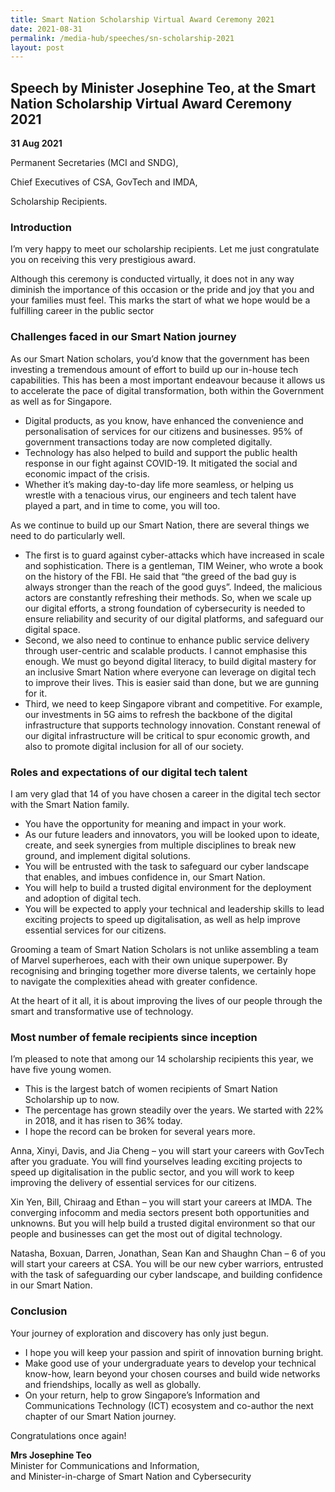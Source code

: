 ```yaml
---
title: Smart Nation Scholarship Virtual Award Ceremony 2021
date: 2021-08-31
permalink: /media-hub/speeches/sn-scholarship-2021
layout: post
---
```

## Speech by Minister Josephine Teo, at the Smart Nation Scholarship Virtual Award Ceremony 2021

**31 Aug 2021**
 

Permanent Secretaries (MCI and SNDG),

Chief Executives of CSA, GovTech and IMDA,

Scholarship Recipients.


### Introduction

I’m very happy to meet our scholarship recipients. Let me just congratulate you on receiving this very prestigious award.

Although this ceremony is conducted virtually, it does not in any way diminish the importance of this occasion or the pride and joy that you and your families must feel. This marks the start of what we hope would be a fulfilling career in the public sector

### Challenges faced in our Smart Nation journey

As our Smart Nation scholars, you’d know that the government has been investing a tremendous amount of effort to build up our in-house tech capabilities. This has been a most important endeavour because it allows us to accelerate the pace of digital transformation, both within the Government as well as for Singapore.

* Digital products, as you know, have enhanced the convenience and personalisation of services for our citizens and businesses. 95% of government transactions today are now completed digitally.
* Technology has also helped to build and support the public health response in our fight against COVID-19. It mitigated the social and economic impact of the crisis.
* Whether it’s making day-to-day life more seamless, or helping us wrestle with a tenacious virus, our engineers and tech talent have played a part, and in time to come, you will too.

 As we continue to build up our Smart Nation, there are several things we need to do particularly well.

* The first is to guard against cyber-attacks which have increased in scale and sophistication. There is a gentleman, TIM Weiner, who wrote a book on the history of the FBI. He said that “the greed of the bad guy is always stronger than the reach of the good guys”. Indeed, the malicious actors are constantly refreshing their methods. So, when we scale up our digital efforts, a strong foundation of cybersecurity is needed to ensure reliability and security of our digital platforms, and safeguard our digital space.
* Second, we also need to continue to enhance public service delivery through user-centric and scalable products. I cannot emphasise this enough. We must go beyond digital literacy, to build digital mastery for an inclusive Smart Nation where everyone can leverage on digital tech to improve their lives. This is easier said than done, but we are gunning for it.
* Third, we need to keep Singapore vibrant and competitive. For example, our investments in 5G aims to refresh the backbone of the digital infrastructure that supports technology innovation. Constant renewal of our digital infrastructure will be critical to spur economic growth, and also to promote digital inclusion for all of our society.

 

### Roles and expectations of our digital tech talent

I am very glad that 14 of you have chosen a career in the digital tech sector with the Smart Nation family.

* You have the opportunity for meaning and impact in your work.
* As our future leaders and innovators, you will be looked upon to ideate, create, and seek synergies from multiple disciplines to break new ground, and implement digital solutions.
* You will be entrusted with the task to safeguard our cyber landscape that enables, and imbues confidence in, our Smart Nation.
* You will help to build a trusted digital environment for the deployment and adoption of digital tech.
* You will be expected to apply your technical and leadership skills to lead exciting projects to speed up digitalisation, as well as help improve essential services for our citizens.

Grooming a team of Smart Nation Scholars is not unlike assembling a team of Marvel superheroes, each with their own unique superpower. By recognising and bringing together more diverse talents, we certainly hope to navigate the complexities ahead with greater confidence.

At the heart of it all, it is about improving the lives of our people through the smart and transformative use of technology.

 

### Most number of female recipients since inception

 I’m pleased to note that among our 14 scholarship recipients this year, we have five young women.

* This is the largest batch of women recipients of Smart Nation Scholarship up to now.
* The percentage has grown steadily over the years. We started with 22% in 2018, and it has risen to 36% today.
*  I hope the record can be broken for several years more.

Anna, Xinyi, Davis, and Jia Cheng – you will start your careers with GovTech after you graduate. You will find yourselves leading exciting projects to speed up digitalisation in the public sector, and you will work to keep improving the delivery of essential services for our citizens.

Xin Yen, Bill, Chiraag and Ethan – you will start your careers at IMDA. The converging infocomm and media sectors present both opportunities and unknowns. But you will help build a trusted digital environment so that our people and businesses can get the most out of digital technology.

Natasha, Boxuan, Darren, Jonathan, Sean Kan and Shaughn Chan – 6 of you will start your careers at CSA. You will be our new cyber warriors, entrusted with the task of safeguarding our cyber landscape, and building confidence in our Smart Nation. 

### Conclusion

Your journey of exploration and discovery has only just begun.

* I hope you will keep your passion and spirit of innovation burning bright.
* Make good use of your undergraduate years to develop your technical know-how, learn beyond your chosen courses and build wide networks and friendships, locally as well as globally. 
* On your return, help to grow Singapore’s Information and Communications Technology (ICT) ecosystem and co-author the next chapter of our Smart Nation journey.

Congratulations once again!

**Mrs Josephine Teo**<br>
Minister for Communications and Information, <br>
and Minister-in-charge of Smart Nation and Cybersecurity